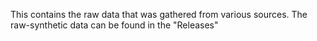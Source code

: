 This contains the raw data that was gathered from various sources. 
The raw-synthetic data can be found in the "Releases"

